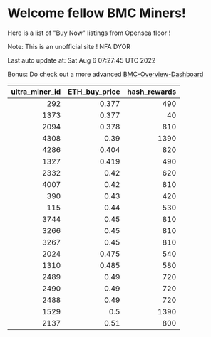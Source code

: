 # Welcome fellow BMC Miners!
Here is a list of "Buy Now" listings from Opensea floor !

Note: This is an unofficial site ! NFA DYOR

Last auto update at: Sat Aug  6 07:27:45 UTC 2022

Bonus: Do check out a more advanced [BMC-Overview-Dashboard](https://dune.com/defifunk/BMC-Overview-Dashboard)


|   ultra_miner_id |   ETH_buy_price |   hash_rewards |
|-----------------:|----------------:|---------------:|
|              292 |           0.377 |            490 |
|             1373 |           0.377 |             40 |
|             2094 |           0.378 |            810 |
|             4308 |           0.39  |           1390 |
|             4286 |           0.404 |            820 |
|             1327 |           0.419 |            490 |
|             2332 |           0.42  |            620 |
|             4007 |           0.42  |            810 |
|              390 |           0.43  |            420 |
|              115 |           0.44  |            530 |
|             3744 |           0.45  |            810 |
|             3266 |           0.45  |            810 |
|             3267 |           0.45  |            810 |
|             2024 |           0.475 |            540 |
|             1310 |           0.485 |            580 |
|             2489 |           0.49  |            720 |
|             2490 |           0.49  |            720 |
|             2488 |           0.49  |            720 |
|             1529 |           0.5   |           1390 |
|             2137 |           0.51  |            800 |